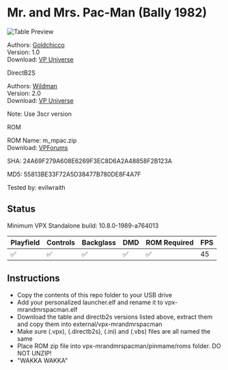 # Mr. and Mrs. Pac-Man (Bally 1982)

![Table Preview](https://vpuniverse.com/screenshots/monthly_2021_09/1603054694_Mr.andMrs.Pac-Man(Bally1982).jpg.5f612dcd112f6df74de111c1c3170d56.jpg)

Authors: [Goldchicco](https://vpuniverse.com/profile/23579-goldchicco/)  
Version: 1.0  
Download: [VP Universe](https://vpuniverse.com/files/file/7589-mr-and-mrs-pac-man-bally-1982/)

DirectB2S

Authors: [Wildman](https://vpuniverse.com/profile/5-wildman/)  
Version: 2.0  
Download: [VP Universe](https://vpuniverse.com/files/file/5084-mr-mrs-pac-man-bally-1982/)

Note: Use 3scr version

ROM

ROM Name: m_mpac.zip  
Download: [VPForums](https://www.vpforums.org/index.php?app=downloads&showfile=649)

SHA: 24A69F279A608E6269F3EC8D6A2A48858F2B123A

MD5: 55813BE33F72A5D38477B780DE8F4A7F

Tested by: evilwraith

## Status 

Minimum VPX Standalone build: 10.8.0-1989-a764013

| Playfield | Controls | Backglass | DMD | ROM Required | FPS | 
|-----------|----------|-----------|-----|--------------|-----|
| :white_check_mark: | :white_check_mark: | :white_check_mark: | :white_check_mark: | :white_check_mark: | 45 |

## Instructions

- Copy the contents of this repo folder to your USB drive
- Add your personalized launcher.elf and rename it to vpx-mrandmrspacman.elf
- Download the table and directb2s versions listed above, extract them and copy them into external/vpx-mrandmrspacman
- Make sure (.vpx), (.directb2s), (.ini) and (.vbs) files are all named the same
- Place ROM zip file into vpx-mrandmrspacman/pinmame/roms folder. DO NOT UNZIP!
- "WAKKA WAKKA"
